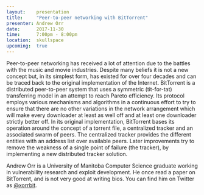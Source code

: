 ```yaml
---
layout:    presentation
title:     "Peer-to-peer networking with BitTorrent"
presenter: Andrew Orr
date:      2017-11-30
time:      7:00pm - 8:00pm
location:  skullspace
upcoming:  true
---
```


Peer-to-peer networking has received a lot of attention due to the battles with the music and movie industries. Despite many beliefs it is not a new concept but, in its simplest form, has existed for over four decades and can be traced back to the original implementation of the Internet. BitTorrent is a distributed peer-to-peer system that uses a symmetric (tit-for-tat) transferring model in an attempt to reach Pareto efficiency. Its protocol employs various mechanisms and algorithms in a continuous effort to try to ensure that there are no other variations in the network arrangement which will make every downloader at least as well off and at least one downloader strictly better off. In its original implementation, BitTorrent bases its operation around the concept of a torrent file, a centralized tracker and an associated swarm of peers. The centralized tracker provides the different entities with an address list over available peers. Later improvements try to remove the weakness of a single point of failure (the tracker), by implementing a new distributed tracker solution.

Andrew Orr is a University of Manitoba Computer Science graduate working in vulnerability research and exploit development. He once read a paper on BitTorrent, and is not very good at writing bios. You can find him on Twitter as [@xorrbit](https://twitter.com/xorrbit).

